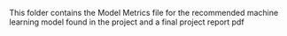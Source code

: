 This folder contains the Model Metrics file for the recommended machine learning model found in the project and a final project report pdf
